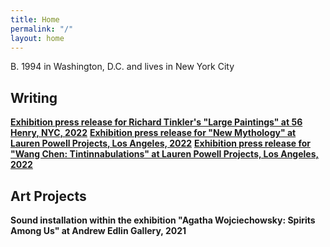 ```yaml
---
title: Home
permalink: "/"
layout: home
---
```


B. 1994 in Washington, D.C. and lives in New York City

## Writing

**[Exhibition press release for Richard Tinkler's "Large Paintings" at 56 Henry, NYC, 2022](https://56henry.nyc/exhibitions/large-paintings)**
**[Exhibition press release for "New Mythology" at Lauren Powell Projects, Los Angeles, 2022](https://www.laurenpowellprojects.com/exhibitions/2022/newmythology)**
**[Exhibition press release for "Wang Chen: Tintinnabulations" at Lauren Powell Projects, Los Angeles, 2022](https://www.laurenpowellprojects.com/exhibitions/2022/tintinnabulations)**

## Art Projects

**Sound installation within the exhibition "Agatha Wojciechowsky: Spirits Among Us" at Andrew Edlin Gallery, 2021**
